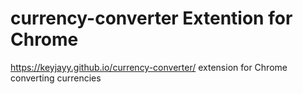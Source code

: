 # currency-converter Extention for Chrome
https://keyjayy.github.io/currency-converter/
extension for Chrome converting currencies

